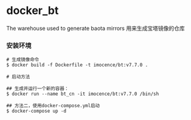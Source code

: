 # docker_bt
The warehouse used to generate baota mirrors
用来生成宝塔镜像的仓库


### 安装环境
    
    # 生成镜像命令
    $ docker build -f Dockerfile -t imocence/bt:v7.7.0 .

    # 启动方法

    ## 生成并运行一个新的容器：
    $ docker run --name bt_cn -it imocence/bt:v7.7.0 /bin/sh

    ## 方法二，使用docker-compose.yml启动
    $ docker-compose up -d